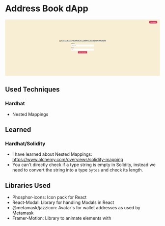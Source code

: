# Address Book dApp
![](https://github.com/BramMathijssen/address-book/blob/master/frontend/public/address-book.gif)

## Used Techniques

### Hardhat

- Nested Mappings

## Learned

### Hardhat/Solidity

- I have learned about Nested Mappings: https://www.alchemy.com/overviews/solidity-mapping
- You can't directly check if a type string is empty in Solidity, instead we need to convert the string into a type `bytes` and check its length.

## Libraries Used

- Phosphor-icons: Icon pack for React
- React-Modal: Library for handling Modals in React
- @metamask/jazzicon: Avatar's for wallet addresses as used by Metamask
- Framer-Motion: Library to animate elements with
